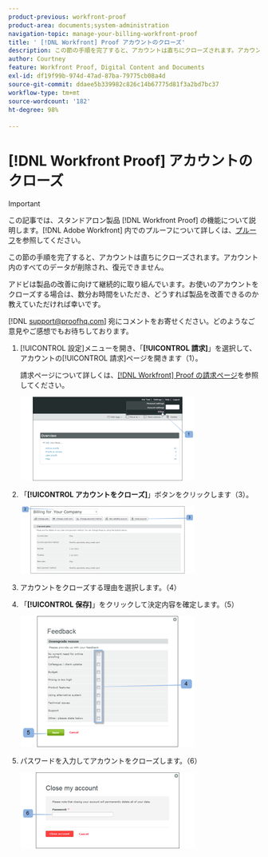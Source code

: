 ```yaml
---
product-previous: workfront-proof
product-area: documents;system-administration
navigation-topic: manage-your-billing-workfront-proof
title: ' [!DNL Workfront] Proof アカウントのクローズ'
description: この節の手順を完了すると、アカウントは直ちにクローズされます。アカウント内のすべてのデータが削除され、復元できません。
author: Courtney
feature: Workfront Proof, Digital Content and Documents
exl-id: df19f99b-974d-47ad-87ba-79775cb08a4d
source-git-commit: ddaee5b339982c826c14b67775d81f3a2bd7bc37
workflow-type: tm+mt
source-wordcount: '182'
ht-degree: 98%

---
```


# [!DNL Workfront Proof] アカウントのクローズ

>[!IMPORTANT]
>
>この記事では、スタンドアロン製品 [!DNL Workfront Proof] の機能について説明します。[!DNL Adobe Workfront] 内でのプルーフについて詳しくは、[プルーフ](../../../review-and-approve-work/proofing/proofing.md)を参照してください。

この節の手順を完了すると、アカウントは直ちにクローズされます。アカウント内のすべてのデータが削除され、復元できません。

アドビは製品の改善に向けて継続的に取り組んでいます。お使いのアカウントをクローズする場合は、数分お時間をいただき、どうすれば製品を改善できるのか教えていただければ幸いです。

[!DNL support@proofhq.com] 宛にコメントをお寄せください。どのようなご意見やご感想でもお待ちしております。

1. [!UICONTROL 設定]メニューを開き、「**[!UICONTROL 請求]**」を選択して、アカウントの[!UICONTROL 請求]ページを開きます（1）。

   請求ページについて詳しくは、[&#x200B; [!DNL Workfront]  Proof の請求ページ](../../../workfront-proof/wp-billingsettings/manage-your-billing/wp-billing-page.md)を参照してください。

   ![&#x200B; 請求設定 &#x200B;](assets/upgradesdowngrades-billing-settings-350x168.png)

1. 「**[!UICONTROL アカウントをクローズ]**」ボタンをクリックします（3）。

   ![Billing_-_close_your_account.png](assets/billing---close-your-account-350x135.png)

1. アカウントをクローズする理由を選択します。（4）
1. 「**[!UICONTROL 保存]**」をクリックして決定内容を確定します。（5）

   ![Close_Account_-_pop-up.png](assets/close-account---pop-up-350x262.png)

1. パスワードを入力してアカウントをクローズします。（6）

   ![Close_Account_-_password_pop-up.png](assets/close-account---password-pop-up-350x152.png)
